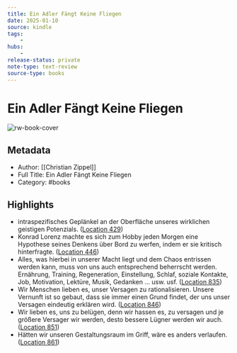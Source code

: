 ```yaml
---
title: Ein Adler Fängt Keine Fliegen
date: 2025-01-10
source: kindle
tags:
    -
hubs:
    -
release-status: private
note-type: text-review
source-type: books
---
```

# Ein Adler Fängt Keine Fliegen

![rw-book-cover](https://m.media-amazon.com/images/I/71NYo8AnqjL._SY160.jpg)

## Metadata
- Author: [[Christian Zippel]]
- Full Title: Ein Adler Fängt Keine Fliegen
- Category: #books

## Highlights
- intraspezifisches Geplänkel an der Oberfläche unseres wirklichen geistigen Potenzials. ([Location 429](https://readwise.io/to_kindle?action=open&asin=B08DRGR3Y1&location=429))
- Konrad Lorenz machte es sich zum Hobby jeden Morgen eine Hypothese seines Denkens über Bord zu werfen, indem er sie kritisch hinterfragte. ([Location 446](https://readwise.io/to_kindle?action=open&asin=B08DRGR3Y1&location=446))
- Alles, was hierbei in unserer Macht liegt und dem Chaos entrissen werden kann, muss von uns auch entsprechend beherrscht werden. Ernährung, Training, Regeneration, Einstellung, Schlaf, soziale Kontakte, Job, Motivation, Lektüre, Musik, Gedanken ... usw. usf. ([Location 835](https://readwise.io/to_kindle?action=open&asin=B08DRGR3Y1&location=835))
- Wir Menschen lieben es, unser Versagen zu rationalisieren. Unsere Vernunft ist so gebaut, dass sie immer einen Grund findet, der uns unser Versagen eindeutig erklären wird. ([Location 846](https://readwise.io/to_kindle?action=open&asin=B08DRGR3Y1&location=846))
- Wir lieben es, uns zu belügen, denn wir hassen es, zu versagen und je größere Versager wir werden, desto bessere Lügner werden wir auch. ([Location 851](https://readwise.io/to_kindle?action=open&asin=B08DRGR3Y1&location=851))
- Hätten wir unseren Gestaltungsraum im Griff, wäre es anders verlaufen. ([Location 861](https://readwise.io/to_kindle?action=open&asin=B08DRGR3Y1&location=861))



